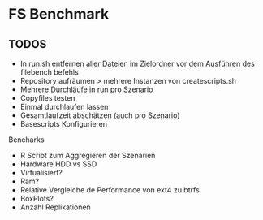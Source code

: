 # FS Benchmark
## TODOS
* In run.sh entfernen aller Dateien im Zielordner vor dem Ausführen des filebench befehls
* Repository aufräumen > mehrere Instanzen von createscripts.sh
* Mehrere Durchläufe in run pro Szenario
* Copyfiles testen
* Einmal durchlaufen lassen
* Gesamtlaufzeit abschätzen (auch pro Szenario)
* Basescripts Konfigurieren



Bencharks
* R Script zum Aggregieren der Szenarien
* Hardware HDD vs SSD
* Virtualisiert?
* Ram?
* Relative Vergleiche de Performance von ext4 zu btrfs
* BoxPlots?
* Anzahl Replikationen




